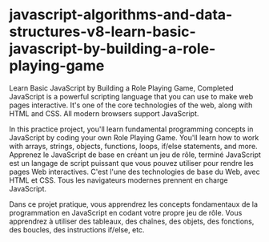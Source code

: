 # javascript-algorithms-and-data-structures-v8-learn-basic-javascript-by-building-a-role-playing-game
Learn Basic JavaScript by Building a Role Playing Game, Completed
JavaScript is a powerful scripting language that you can use to make web pages interactive. It's one of the core technologies of the web, along with HTML and CSS. All modern browsers support JavaScript.

In this practice project, you'll learn fundamental programming concepts in JavaScript by coding your own Role Playing Game. You'll learn how to work with arrays, strings, objects, functions, loops, if/else statements, and more.   Apprenez le JavaScript de base en créant un jeu de rôle, terminé
JavaScript est un langage de script puissant que vous pouvez utiliser pour rendre les pages Web interactives. C'est l'une des technologies de base du Web, avec HTML et CSS. Tous les navigateurs modernes prennent en charge JavaScript.

Dans ce projet pratique, vous apprendrez les concepts fondamentaux de la programmation en JavaScript en codant votre propre jeu de rôle. Vous apprendrez à utiliser des tableaux, des chaînes, des objets, des fonctions, des boucles, des instructions if/else, etc.
